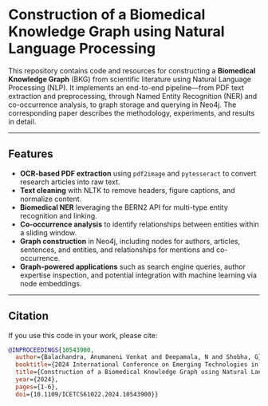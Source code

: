 # Construction of a Biomedical Knowledge Graph using Natural Language Processing
 
This repository contains code and resources for constructing a **Biomedical Knowledge Graph** (BKG) from scientific literature using Natural Language Processing (NLP). It implements an end-to-end pipeline—from PDF text extraction and preprocessing, through Named Entity Recognition (NER) and co-occurrence analysis, to graph storage and querying in Neo4j. The corresponding paper describes the methodology, experiments, and results in detail.

---

## Features

* **OCR-based PDF extraction** using `pdf2image` and `pytesseract` to convert research articles into raw text.
* **Text cleaning** with NLTK to remove headers, figure captions, and normalize content.
* **Biomedical NER** leveraging the BERN2 API for multi-type entity recognition and linking.
* **Co-occurrence analysis** to identify relationships between entities within a sliding window.
* **Graph construction** in Neo4j, including nodes for authors, articles, sentences, and entities, and relationships for mentions and co-occurrence.
* **Graph-powered applications** such as search engine queries, author expertise inspection, and potential integration with machine learning via node embeddings.


---

## Citation

If you use this code in your work, please cite:

```bibtex
@INPROCEEDINGS{10543900,
  author={Balachandra, Anumaneni Venkat and Deepamala, N and Shobha, G},
  booktitle={2024 International Conference on Emerging Technologies in Computer Science for Interdisciplinary Applications (ICETCS)}, 
  title={Construction of a Biomedical Knowledge Graph using Natural Language Processing}, 
  year={2024},
  pages={1-6},
  doi={10.1109/ICETCS61022.2024.10543900}}

```

